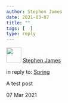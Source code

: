 ```yaml
---
author: Stephen James
date: 2021-03-07
title: ""
tags: [  ]
type: reply
---
```

<div class="h-entry">
	<div class="u-author h-card">
  		<img src="https://www.strandlines.blog/static/mstile-150x150.png" class="u-photo" width="40">
  		<a href="https://strandlines.blog/" class="u-url p-name">Stephen James</a>
	</div>
<p>in reply to: <a class="u-in-reply-to" href="https://www.strandlines.blog/2021/02/28/2021_02_28_warm_enough/">Spring</a></p>
<p class="e-content">A test post <p>
 	  <time class="dt-published" datetime="2021-03-07T17:33:21">07 Mar 2021</time>
	</a>
</p>
</div>